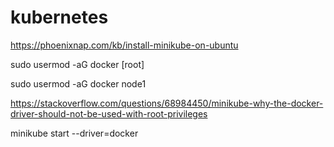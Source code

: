 # kubernetes

https://phoenixnap.com/kb/install-minikube-on-ubuntu

sudo usermod -aG docker [root]

sudo usermod -aG docker node1

https://stackoverflow.com/questions/68984450/minikube-why-the-docker-driver-should-not-be-used-with-root-privileges

minikube start --driver=docker
